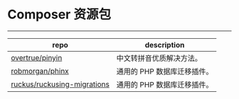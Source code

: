 # Composer 资源包

---

 repo | description
 -----|-------------
 [overtrue/pinyin](https://github.com/overtrue/pinyin) | 中文转拼音优质解决方法。
 [robmorgan/phinx](https://github.com/robmorgan/phinx) | 通用的 PHP 数据库迁移插件。
 [ruckus/ruckusing-migrations](https://github.com/ruckus/ruckusing-migrations) | 通用的 PHP 数据库迁移插件。